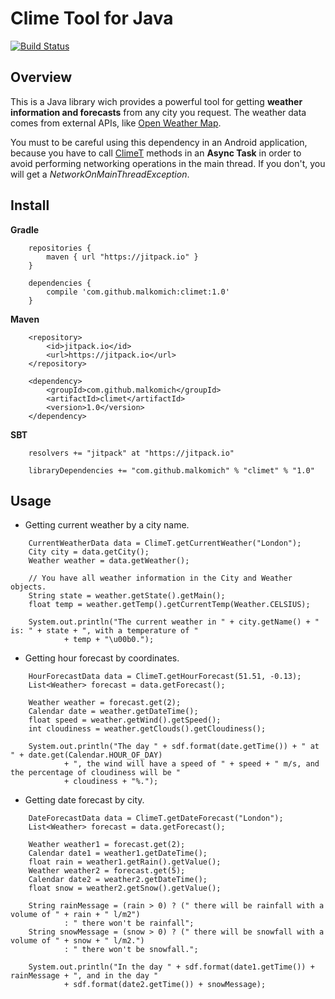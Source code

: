 # Clime Tool for Java

[![Build Status](https://travis-ci.org/malkomich/climet.svg?branch=master)](https://travis-ci.org/malkomich/climet)

## Overview

This is a Java library wich provides a powerful tool for getting **weather information and forecasts** from any city you request.
The weather data comes from external APIs, like [Open Weather Map](http://http://openweathermap.org/).

You must to be careful using this dependency in an Android application, because you have to call [ClimeT](https://github.com/malkomich/climet/blob/master/src/main/java/org/malkomich/climet/ClimeT.java) methods in an **Async Task** in order to avoid performing networking operations in the main thread. If you don't, you will get a *NetworkOnMainThreadException*.


## Install

**Gradle**

```
	repositories {
    	maven { url "https://jitpack.io" }
	}
```

```
	dependencies {
	    compile 'com.github.malkomich:climet:1.0'
	}
```

**Maven**

```
	<repository>
	    <id>jitpack.io</id>
	    <url>https://jitpack.io</url>
	</repository>
```

```
	<dependency>
	    <groupId>com.github.malkomich</groupId>
	    <artifactId>climet</artifactId>
	    <version>1.0</version>
	</dependency>
```

**SBT**

```
	resolvers += "jitpack" at "https://jitpack.io"
```

```
	libraryDependencies += "com.github.malkomich" % "climet" % "1.0"
```


## Usage

+ Getting current weather by a city name.

```
	CurrentWeatherData data = ClimeT.getCurrentWeather("London");
	City city = data.getCity();
	Weather weather = data.getWeather();

	// You have all weather information in the City and Weather objects.
	String state = weather.getState().getMain();
	float temp = weather.getTemp().getCurrentTemp(Weather.CELSIUS);

	System.out.println("The current weather in " + city.getName() + " is: " + state + ", with a temperature of "
			+ temp + "\u00b0.");
```
			
+ Getting hour forecast by coordinates.

```
	HourForecastData data = ClimeT.getHourForecast(51.51, -0.13);
	List<Weather> forecast = data.getForecast();

	Weather weather = forecast.get(2);
	Calendar date = weather.getDateTime();
	float speed = weather.getWind().getSpeed();
	int cloudiness = weather.getClouds().getCloudiness();

	System.out.println("The day " + sdf.format(date.getTime()) + " at " + date.get(Calendar.HOUR_OF_DAY)
			+ ", the wind will have a speed of " + speed + " m/s, and the percentage of cloudiness will be "
			+ cloudiness + "%.");
```
			
+ Getting date forecast by city.

```
	DateForecastData data = ClimeT.getDateForecast("London");
	List<Weather> forecast = data.getForecast();

	Weather weather1 = forecast.get(2);
	Calendar date1 = weather1.getDateTime();
	float rain = weather1.getRain().getValue();
	Weather weather2 = forecast.get(5);
	Calendar date2 = weather2.getDateTime();
	float snow = weather2.getSnow().getValue();

	String rainMessage = (rain > 0) ? (" there will be rainfall with a volume of " + rain + " l/m2")
			: " there won't be rainfall";
	String snowMessage = (snow > 0) ? (" there will be snowfall with a volume of " + snow + " l/m2.")
			: " there won't be snowfall.";

	System.out.println("In the day " + sdf.format(date1.getTime()) + rainMessage + ", and in the day "
			+ sdf.format(date2.getTime()) + snowMessage);
```
